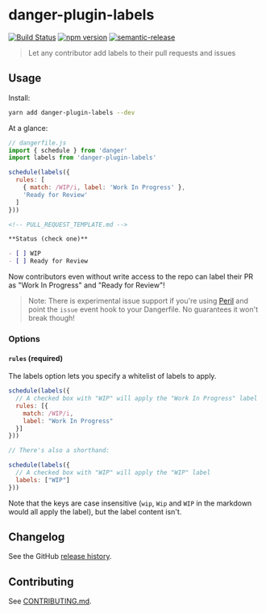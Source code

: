 # danger-plugin-labels

[![Build Status](https://travis-ci.org/withspectrum/danger-plugin-labels.svg?branch=master)](https://travis-ci.org/withspectrum/danger-plugin-labels)
[![npm version](https://badge.fury.io/js/danger-plugin-labels.svg)](https://badge.fury.io/js/danger-plugin-labels)
[![semantic-release](https://img.shields.io/badge/%20%20%F0%9F%93%A6%F0%9F%9A%80-semantic--release-e10079.svg)](https://github.com/semantic-release/semantic-release)

> Let any contributor add labels to their pull requests and issues

## Usage

Install:

```sh
yarn add danger-plugin-labels --dev
```

At a glance:

```js
// dangerfile.js
import { schedule } from 'danger'
import labels from 'danger-plugin-labels'

schedule(labels({
  rules: [
    { match: /WIP/i, label: 'Work In Progress' },
    'Ready for Review'
  ]
}))
```

```markdown
<!-- PULL_REQUEST_TEMPLATE.md -->

**Status (check one)**

- [ ] WIP
- [ ] Ready for Review
```

Now contributors even without write access to the repo can label their PR as "Work In Progress" and "Ready for Review"!

> Note: There is experimental issue support if you're using [Peril](https://github.com/danger/peril) and point the `issue` event hook to your Dangerfile. No guarantees it won't break though!

### Options

#### `rules` (required)

The labels option lets you specify a whitelist of labels to apply.

```js
schedule(labels({
  // A checked box with "WIP" will apply the "Work In Progress" label
  rules: [{
    match: /WIP/i,
    label: "Work In Progress"
  }]
}))

// There's also a shorthand:

schedule(labels({
  // A checked box with "WIP" will apply the "WIP" label
  labels: ["WIP"]
}))
```

Note that the keys are case insensitive (`wip`, `Wip` and `WIP` in the markdown would all apply the label), but the label content isn't.

## Changelog

See the GitHub [release history](https://github.com/withspectrum/danger-plugin-labels/releases).

## Contributing

See [CONTRIBUTING.md](CONTRIBUTING.md).
